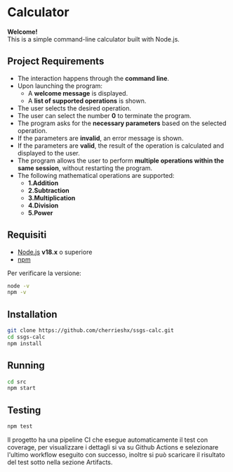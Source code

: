 # Calculator

**Welcome!**  
This is a simple command-line calculator built with Node.js.

##  Project Requirements

- The interaction happens through the **command line**.
- Upon launching the program:
  - A **welcome message** is displayed.
  - A **list of supported operations** is shown.
- The user selects the desired operation.
- The user can select the number **0** to terminate the program.
- The program asks for the **necessary parameters** based on the selected operation.
- If the parameters are **invalid**, an error message is shown.
- If the parameters are **valid**, the result of the operation is calculated and displayed to the user.
- The program allows the user to perform **multiple operations within the same session**, without restarting the program.
- The following mathematical operations are supported:
  - **1.Addition**
  - **2.Subtraction**
  - **3.Multiplication**
  - **4.Division**
  - **5.Power**

## Requisiti

- [Node.js](https://nodejs.org/) **v18.x** o superiore
- [npm](https://www.npmjs.com/)

Per verificare la versione:
```bash
node -v
npm -v
```

##  Installation 

```bash
git clone https://github.com/cherrieshx/ssgs-calc.git
cd ssgs-calc
npm install
```

## Running

```bash
cd src
npm start
```

## Testing

```bash
npm test
```
Il progetto ha una pipeline CI che esegue automaticamente il test con coverage, per visualizzare i dettagli si va su Github Actions e selezionare 
l'ultimo workflow eseguito con successo, inoltre si può scaricare il risultato del test sotto nella sezione Artifacts.


